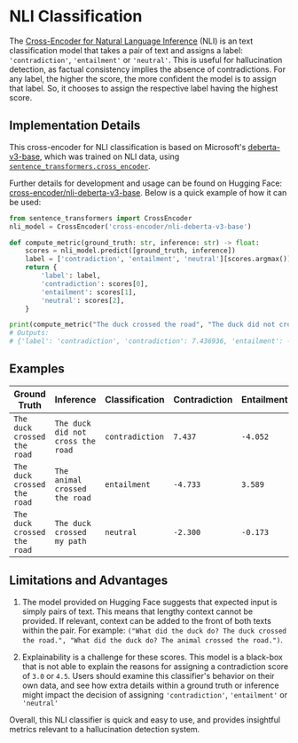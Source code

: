 # NLI Classification

The [Cross-Encoder for Natural Language Inference](https://huggingface.co/cross-encoder/nli-deberta-v3-base) (NLI) is an
text classification model that takes a pair of text and assigns a label: `'contradiction'`, `'entailment'` or
`'neutral'`. This is useful for hallucination detection, as factual consistency implies the absence of contradictions.
For any label, the higher the score, the more confident the model is to assign that label. So, it chooses to assign the
respective label having the highest score.

## Implementation Details

This cross-encoder for NLI classification is based on Microsoft's
[deberta-v3-base](https://huggingface.co/microsoft/deberta-v3-base), which was trained on NLI data, using
[`sentence_transformers.cross_encoder`](https://www.sbert.net/docs/package_reference/cross_encoder.html).

Further details for development and usage can be found on Hugging Face:
[cross-encoder/nli-deberta-v3-base](https://huggingface.co/vectara/hallucination_evaluation_model).
Below is a quick example of how it can be used:

```py
from sentence_transformers import CrossEncoder
nli_model = CrossEncoder('cross-encoder/nli-deberta-v3-base')

def compute_metric(ground_truth: str, inference: str) -> float:
    scores = nli_model.predict([ground_truth, inference])
    label = ['contradiction', 'entailment', 'neutral'][scores.argmax()]
    return {
        'label': label,
        'contradiction': scores[0],
        'entailment': scores[1],
        'neutral': scores[2],
    }

print(compute_metric("The duck crossed the road", "The duck did not cross the road"))
# Outputs:
# {'label': 'contradiction', 'contradiction': 7.436936, 'entailment': -4.0519376, 'neutral': -3.030173}
```

## Examples
| Ground Truth | Inference | Classification | Contradiction | Entailment | Neutral |
| --- | --- | --- | --- | --- | --- |
| `The duck crossed the road` | `The duck did not cross the road` | `contradiction` | `7.437` | `-4.052` | `-3.030` |
| `The duck crossed the road` | `The animal crossed the road` | `entailment` | `-4.733` | `3.589` | `0.081` |
| `The duck crossed the road` | `The duck crossed my path` | `neutral` | `-2.300` | `-0.173` | `2.059` |

## Limitations and Advantages

1. The model provided on Hugging Face suggests that expected input is simply pairs of text. This means that lengthy
context cannot be provided. If relevant, context can be added to the front of both texts within the pair. For example:
`("What did the duck do? The duck crossed the road.", "What did the duck do? The animal crossed the road.")`.

2. Explainability is a challenge for these scores. This model is a black-box that is not able to explain the reasons
for assigning a contradiction score of `3.0` or `4.5`. Users should examine this classifier's behavior on their own
data, and see how extra details within a ground truth or inference might impact the decision of assigning
`'contradiction'`, `'entailment'` or `'neutral'`

Overall, this NLI classifier is quick and easy to use, and provides insightful metrics relevant to a hallucination
detection system.

